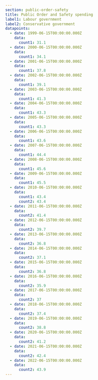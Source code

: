 ```yaml
---
section: public-order-safety
title: Public Order and Safety spending
label1: Labour government
label2: Conservative government
datapoints:
  - date: 1999-06-15T00:00:00.000Z
    data:
      count1: 31.1
  - date: 2000-06-15T00:00:00.000Z
    data:
      count1: 34.1
  - date: 2001-06-15T00:00:00.000Z
    data:
      count1: 37.8
  - date: 2002-06-15T00:00:00.000Z
    data:
      count1: 39.1
  - date: 2003-06-15T00:00:00.000Z
    data:
      count1: 41.3
  - date: 2004-06-15T00:00:00.000Z
    data:
      count1: 43.3
  - date: 2005-06-15T00:00:00.000Z
    data:
      count1: 43.3
  - date: 2006-06-15T00:00:00.000Z
    data:
      count1: 43.6
  - date: 2007-06-15T00:00:00.000Z
    data:
      count1: 44.4
  - date: 2008-06-15T00:00:00.000Z
    data:
      count1: 45.6
  - date: 2009-06-15T00:00:00.000Z
    data:
      count1: 45.5
  - date: 2010-06-15T00:00:00.000Z
    data:
      count1: 43.4
      count2: 43.4
  - date: 2011-06-15T00:00:00.000Z
    data:
      count2: 41.4
  - date: 2012-06-15T00:00:00.000Z
    data:
      count2: 39.7
  - date: 2013-06-15T00:00:00.000Z
    data:
      count2: 36.8
  - date: 2014-06-15T00:00:00.000Z
    data:
      count2: 37.1
  - date: 2015-06-15T00:00:00.000Z
    data:
      count2: 36.8
  - date: 2016-06-15T00:00:00.000Z
    data:
      count2: 35.9
  - date: 2017-06-15T00:00:00.000Z
    data:
      count2: 37
  - date: 2018-06-15T00:00:00.000Z
    data:
      count2: 37.4
  - date: 2019-06-15T00:00:00.000Z
    data:
      count2: 38.8
  - date: 2020-06-15T00:00:00.000Z
    data:
      count2: 41.2
  - date: 2021-06-15T00:00:00.000Z
    data:
      count2: 42.4
  - date: 2022-06-15T00:00:00.000Z
    data:
      count2: 43.9
---
```

